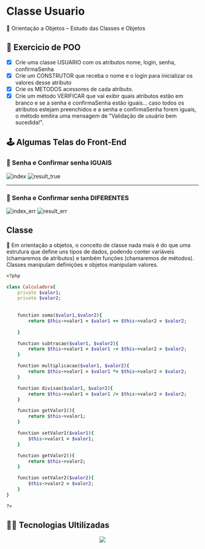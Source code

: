 # Classe Usuario 

:pushpin: Orientação a Objetos – Estudo das Classes e Objetos


## :pencil: Exercicio de POO 
- [x] Crie uma classe USUARIO com os atributos nome, login, senha, confirmaSenha
- [x] Crie um CONSTRUTOR que receba o nome e o login para inicializar os valores desse atributo
- [x] Crie os METODOS acessores de cada atributo. 
- [x] Crie um método VERIFICAR que vai exibir quais atributos estão em branco e se a senha e confirmaSenha estão iguais... caso todos os atributos estejam preenchidos e a senha e confirmaSenha forem iguais, o método emitira uma mensagem de "Validação de usuário bem sucedida!".

## :joystick: Algumas Telas do Front-End
### :small_blue_diamond: Senha e Confirmar senha IGUAIS
![index](https://user-images.githubusercontent.com/86386469/233236947-b2e4e076-71f5-45ec-8339-f9d9c8ada1cd.png)
![result_true](https://user-images.githubusercontent.com/86386469/233236961-3baade12-3926-410f-8f92-8d2bbd8c607a.png)
***
### :small_blue_diamond: Senha e Confirmar senha DIFERENTES
![index_err](https://user-images.githubusercontent.com/86386469/233237112-ae48367d-4df7-4f4c-9535-3cdd236762ee.png)
![result_err](https://user-images.githubusercontent.com/86386469/233237133-6c94d05c-0d8e-4770-9b39-c1e48641efaf.png)


## Classe 
:pushpin: Em orientação a objetos, o conceito de classe nada mais é do que uma estrutura que define uns tipos de dados, podendo conter variáveis (chamaremos de atributos) e também funções (chamaremos de métodos). Classes manipulam definições e objetos manipulam valores.

```ruby
<?php 

class Calculadora{
    private $valor1;
    private $valor2;
    
    
    function soma($valor1,$valor2){
        return $this->valor1 = $valor1 += $this->valor2 = $valor2;
        
    }

    function subtracao($valor1, $valor2){
        return $this->valor1 = $valor1 -= $this->valor2 = $valor2;
    }

    function multiplicacao($valor1, $valor2){
        return $this->valor1 = $valor1 *= $this->valor2 = $valor2;
    }

    function divisao($valor1, $valor2){
        return $this->valor1 = $valor1 /= $this->valor2 = $valor2;
    }

    function getValor1(){
        return $this->valor1;
    }

    function setValor1($valor1){
        $this->valor1 = $valor1;
    }

    function getValor2(){
        return $this->valor2;
    }

    function setValor2($valor2){
        $this->valor2 = $valor2;
    }
}

?>
```



## :technologist: Tecnologias Ultilizadas
<p align="center">
  <a href="https://skillicons.dev">
    <img src="https://skillicons.dev/icons?i=html,css,php" />
  </a>
</p>

